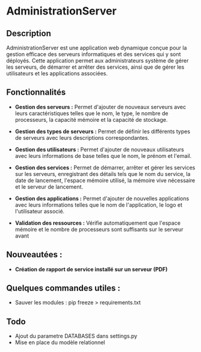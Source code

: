 # AdministrationServer

## Description
AdministrationServer est une application web dynamique conçue pour la gestion efficace des serveurs informatiques et des services qui y sont déployés. Cette application permet aux administrateurs système de gérer les serveurs, de démarrer et arrêter des services, ainsi que de gérer les utilisateurs et les applications associées.

## Fonctionnalités

- **Gestion des serveurs :** Permet d'ajouter de nouveaux serveurs avec leurs caractéristiques telles que le nom, le type, le nombre de processeurs, la capacité mémoire et la capacité de stockage.
  
- **Gestion des types de serveurs :** Permet de définir les différents types de serveurs avec leurs descriptions correspondantes.
  
- **Gestion des utilisateurs :** Permet d'ajouter de nouveaux utilisateurs avec leurs informations de base telles que le nom, le prénom et l'email.
  
- **Gestion des services :** Permet de démarrer, arrêter et gérer les services sur les serveurs, enregistrant des détails tels que le nom du service, la date de lancement, l'espace mémoire utilisé, la mémoire vive nécessaire et le serveur de lancement.
  
- **Gestion des applications :** Permet d'ajouter de nouvelles applications avec leurs informations telles que le nom de l'application, le logo et l'utilisateur associé.

- **Validation des ressources :** Vérifie automatiquement que l'espace mémoire et le nombre de processeurs sont suffisants sur le serveur avant


## Nouveautées :

- **Création de rapport de service installé sur un serveur (PDF)**

## Quelques commandes utiles :

- Sauver les modules : pip freeze > requirements.txt


## Todo

- Ajout du parametre DATABASES dans settings.py
- Mise en place du modèle relationnel
